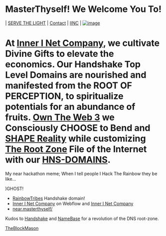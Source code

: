 # MasterThyself! We Welcome You To!
| [SERVE THE LIGHT](http://workinthedark.servethelight.hns.to/) | [Contact](https://innerinetcompany.webflow.icontacto) | [IINC](http://dlink.innerinetcompany.hns.to/) |
[![image](https://user-images.githubusercontent.com/37987346/101999396-a37e4380-3caa-11eb-8cc6-e61fb53c7855.png)](https://shapereality.innerinetcompany.hns.to/)



# At [Inner I Net Company](http://dlink.innerinetcompany.hns.to/), we cultivate Divine Gifts to elevate the economics. Our Handshake Top Level Domains are nourished and manifested from the ROOT OF PERCEPTION, to spiritualize potentials for an abundance of fruits. [Own The Web 3](http://official.owntheweb3.hns.to/) we Consciously CHOOSE to Bend and [SHAPE Reality](http://innerinetcompany.shapereality.hns.to/) while customizing [The Root Zone](http://therootzone.hns.to/) File of the Internet with our [HNS-DOMAINS](http://home.hns-domains.hns.to/).




My near hackathon meme;
When I tell people I Hack The Rainbow they be like...

)GHOST!


- [RainbowTribes](http://unite.rainbowtribes.hns.to/) Handshake domain!
- [Inner I Net Company](https://innerinetcompany.webflow.io/) on Webflow and [Inner I Net Company](http://shapereality.innerinetcompany/) 
- [near.masterthyself/](https://wallet.testnet.near.org/send-money/masterthyself.testnet)

Kudos to [Handshake](https://handshake.org/) and [NameBase](https://namebase.io/) for a revolution of the DNS root-zone.
  









[TheBlockMason](https://theblockmason.hns.to/)
